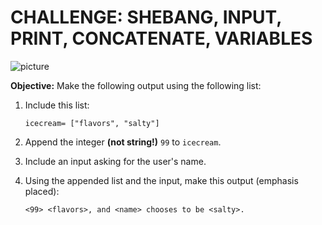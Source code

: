 # CHALLENGE: SHEBANG, INPUT, PRINT, CONCATENATE, VARIABLES

![picture](https://i.kym-cdn.com/photos/images/newsfeed/000/922/014/7e4.jpg)

**Objective:** Make the following output using the following list:

1. Include this list: 
    
    ```
    icecream= ["flavors", "salty"] 
    ```
    
2. Append the integer **(not string!)** `99` to `icecream`.

3. Include an input asking for the user's name.

4. Using the appended list and the input, make this output (emphasis placed):

   ```
   <99> <flavors>, and <name> chooses to be <salty>.
   ```
